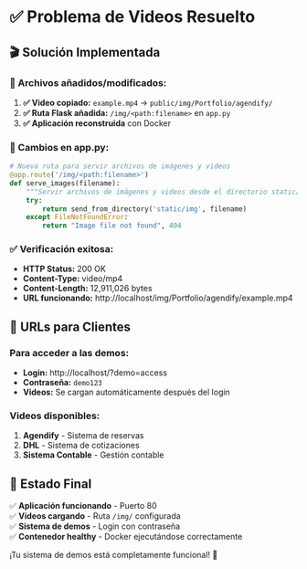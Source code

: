 # ✅ Problema de Videos Resuelto

## 🎬 Solución Implementada

### **📁 Archivos añadidos/modificados:**

1. **✅ Video copiado:** `example.mp4` → `public/img/Portfolio/agendify/`
2. **✅ Ruta Flask añadida:** `/img/<path:filename>` en `app.py`
3. **✅ Aplicación reconstruida** con Docker

### **🔧 Cambios en app.py:**

```python
# Nueva ruta para servir archivos de imágenes y videos
@app.route('/img/<path:filename>')
def serve_images(filename):
    """Servir archivos de imágenes y videos desde el directorio static/img"""
    try:
        return send_from_directory('static/img', filename)
    except FileNotFoundError:
        return "Image file not found", 404
```

### **✅ Verificación exitosa:**

- **HTTP Status:** 200 OK
- **Content-Type:** video/mp4
- **Content-Length:** 12,911,026 bytes
- **URL funcionando:** http://localhost/img/Portfolio/agendify/example.mp4

## 🎯 URLs para Clientes

### **Para acceder a las demos:**
- **Login:** http://localhost/?demo=access
- **Contraseña:** `demo123`
- **Videos:** Se cargan automáticamente después del login

### **Videos disponibles:**
1. **Agendify** - Sistema de reservas
2. **DHL** - Sistema de cotizaciones
3. **Sistema Contable** - Gestión contable

## 🚀 Estado Final

✅ **Aplicación funcionando** - Puerto 80  
✅ **Videos cargando** - Ruta `/img/` configurada  
✅ **Sistema de demos** - Login con contraseña  
✅ **Contenedor healthy** - Docker ejecutándose correctamente  

¡Tu sistema de demos está completamente funcional! 🎉